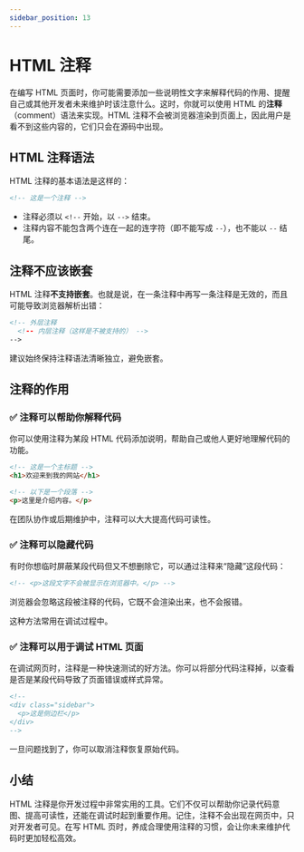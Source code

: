 ```yaml
---
sidebar_position: 13
---
```


# HTML 注释

在编写 HTML 页面时，你可能需要添加一些说明性文字来解释代码的作用、提醒自己或其他开发者未来维护时该注意什么。这时，你就可以使用 HTML 的**注释**（comment）语法来实现。HTML 注释不会被浏览器渲染到页面上，因此用户是看不到这些内容的，它们只会在源码中出现。



## HTML 注释语法

HTML 注释的基本语法是这样的：

```html
<!-- 这是一个注释 -->
```

- 注释必须以 `<!--` 开始，以 `-->` 结束。
- 注释内容不能包含两个连在一起的连字符（即不能写成 `--`），也不能以 `--` 结尾。



## 注释不应该嵌套

HTML 注释**不支持嵌套**。也就是说，在一条注释中再写一条注释是无效的，而且可能导致浏览器解析出错：

```html
<!-- 外层注释
  <!-- 内层注释（这样是不被支持的） -->
-->
```

建议始终保持注释语法清晰独立，避免嵌套。



## 注释的作用

### ✅ 注释可以帮助你解释代码

你可以使用注释为某段 HTML 代码添加说明，帮助自己或他人更好地理解代码的功能。

```html
<!-- 这是一个主标题 -->
<h1>欢迎来到我的网站</h1>

<!-- 以下是一个段落 -->
<p>这里是介绍内容。</p>
```

在团队协作或后期维护中，注释可以大大提高代码可读性。



### ✅ 注释可以隐藏代码

有时你想临时屏蔽某段代码但又不想删除它，可以通过注释来“隐藏”这段代码：

```html
<!-- <p>这段文字不会被显示在浏览器中。</p> -->
```

浏览器会忽略这段被注释的代码，它既不会渲染出来，也不会报错。

这种方法常用在调试过程中。



### ✅ 注释可以用于调试 HTML 页面

在调试网页时，注释是一种快速测试的好方法。你可以将部分代码注释掉，以查看是否是某段代码导致了页面错误或样式异常。

```html
<!--
<div class="sidebar">
  <p>这是侧边栏</p>
</div>
-->
```

一旦问题找到了，你可以取消注释恢复原始代码。



## 小结

HTML 注释是你开发过程中非常实用的工具。它们不仅可以帮助你记录代码意图、提高可读性，还能在调试时起到重要作用。记住，注释不会出现在网页中，只对开发者可见。在写 HTML 页时，养成合理使用注释的习惯，会让你未来维护代码时更加轻松高效。
